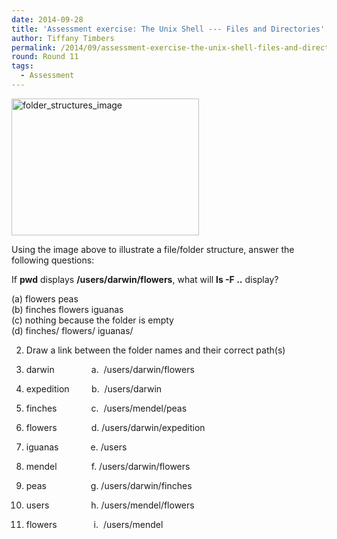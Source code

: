 ```yaml
---
date: 2014-09-28
title: 'Assessment exercise: The Unix Shell --- Files and Directories'
author: Tiffany Timbers
permalink: /2014/09/assessment-exercise-the-unix-shell-files-and-directories/
round: Round 11
tags:
  - Assessment
---
```

[<img class="alignnone size-medium wp-image-8972" alt="folder_structures_image" src="http://files.software-carpentry.org/training-course/2014/09/folder_structures_image-300x219.png" width="300" height="219" />][1]

Using the image above to illustrate a file/folder structure, answer the following questions:

If **pwd** displays **/users/darwin/flowers**, what will **ls -F ..** display?

(a) flowers peas  
(b) finches flowers iguanas  
(c) nothing because the folder is empty  
(d) finches/ flowers/ iguanas/

2. Draw a link between the folder names and their correct path(s)

1. darwin               a.  /users/darwin/flowers  
2. expedition         b.  /users/darwin  
3. finches              c.  /users/mendel/peas  
4. flowers              d. /users/darwin/expedition  
5. iguanas             e. /users  
6. mendel              f. /users/darwin/flowers  
7. peas                  g. /users/darwin/finches  
8. users                 h. /users/mendel/flowers  
9. flowers               i.  /users/mendel

&nbsp;

 [1]: http://files.software-carpentry.org/training-course/2014/09/folder_structures_image.png
